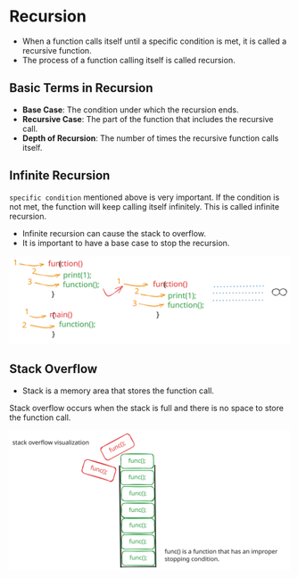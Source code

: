 # Recursion

- When a function calls itself until a specific condition is met, it is called a recursive function.
- The process of a function calling itself is called recursion.

## Basic Terms in Recursion

- **Base Case**: The condition under which the recursion ends.
- **Recursive Case**: The part of the function that includes the recursive call.
- **Depth of Recursion**: The number of times the recursive function calls itself.

## Infinite Recursion

`specific condition` mentioned above is very important. If the condition is not met, the function will keep calling itself infinitely. This is called infinite recursion.

- Infinite recursion can cause the stack to overflow.
- It is important to have a base case to stop the recursion.

![Infinite Recursion](./images/infinite_recursion_light.svg)

## Stack Overflow

- Stack is a memory area that stores the function call.

Stack overflow occurs when the stack is full and there is no space to store the function call.

![Stack Overflow](./images/stack_overflow_light.svg)
